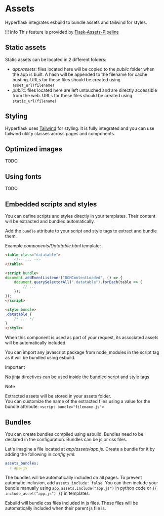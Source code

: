 # Assets

Hyperflask integrates esbuild to bundle assets and tailwind for styles.

!!! info
    This feature is provided by [Flask-Assets-Pipeline](https://github.com/hyperflask/flask-assets-pipeline)

## Static assets

Static assets can be located in 2 different folders:

 - *app/assets*: files located here will be copied to the *public* folder when the app is built. A hash will be appended to the filename for cache busting. URLs for these files should be created using `asset_url(filename)`
 - *public*: files located here are left untouched and are directly accessible from the web. URLs for these files should be created using `static_url(filename)`

## Styling

Hyperflask uses [Tailwind](https://tailwindcss.com/) for styling. It is fully integrated and you can use tailwind utility classes across pages and components.

## Optimized images

TODO

## Using fonts

TODO

## Embedded scripts and styles

You can define scripts and styles directly in your templates. Their content will be extracted and bundled automatically.

Add the `bundle` attribute to your script and style tags to extract and bundle them.

Example *components/Datatable.html* template:

```html
<table class="datatable">
    <!-- ... -->
</table>

<script bundle>
document.addEventListener("DOMContentLoaded", () => {
    document.querySelectorAll(".datatable").forEach(table => {
        // ...
    });
});
</script>

<style bundle>
.datatable {
    /* ... */
}
</style>
```

When this component is used as part of your request, its associated assets will be automatically included.

You can import any javascript package from node_modules in the script tag as it will be bundled using esbuild.

> [!IMPORTANT]
> No jinja directives can be used inside the bundled script and style tags

> [!NOTE]
> Extracted assets will be stored in your assets folder.  
> You can customize the name of the extracted files using a value for the bundle attribute: `<script bundle="filename.js">`

## Bundles

You can create bundles compiled using esbuild. Bundles need to be declared in the configuration. Bundles can be js or css files.

Let's imagine a file located at *app/assets/app.js*. Create a bundle for it by adding the following in *config.yml*:

```yaml
assets_bundles:
  - app.js
```

The bundles will be automatically included on all pages. To prevent automatic inclusion, add `assets_include: false`.
You can then include your bundle manually using `app.assets.include("app.js")` in python code or `{{ include_asset("app.js") }}` in templates.

Esbuild will bundle css files included in js files. These files will be automatically included when their parent js file is.
